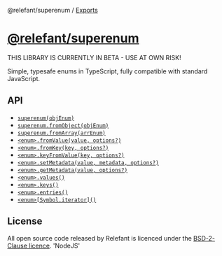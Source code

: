 @relefant/superenum / [Exports](modules.md)

[@relefant/superenum](../README.md)
================

THIS LIBRARY IS CURRENTLY IN BETA - USE AT OWN RISK!

Simple, typesafe enums in TypeScript, fully compatible with standard JavaScript.

## API

- [`superenum(objEnum)`](./interfaces/Superenum.md)
- [`superenum.fromObject(objEnum)`](./interfaces/Superenum.md#fromobject)
- [`superenum.fromArray(arrEnum)`](./interfaces/Superenum.md#fromarray)
- [`<enum>.fromValue(value, options?)`](./interfaces/EnumExtensions.md#fromvalue)
- [`<enum>.fromKey(key, options?)`](./interfaces/EnumExtensions.md#fromkey)
- [`<enum>.keyFromValue(key, options?)`](./interfaces/EnumExtensions.md#keyfromvalue)
- [`<enum>.setMetadata(value, metadata, options?)`](./interfaces/EnumExtensions.md#setmetadata)
- [`<enum>.getMetadata(value, options?)`](./interfaces/EnumExtensions.md#getmetadata)
- [`<enum>.values()`](./interfaces/EnumExtensions.md#values)
- [`<enum>.keys()`](./interfaces/EnumExtensions.md#keys)
- [`<enum>.entries()`](./interfaces/EnumExtensions.md#entries)
- [`<enum>[Symbol.iterator]()`](./interfaces/EnumExtensions.md#fromvalue)

## License

All open source code released by Relefant is licenced under the [BSD-2-Clause licence](https://opensource.org/licenses/BSD-2-Clause).
'NodeJS'
